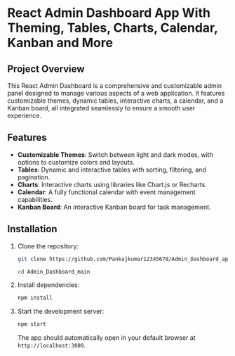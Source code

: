 # React Admin Dashboard App With Theming, Tables, Charts, Calendar, Kanban and More

## Project Overview

This React Admin Dashboard is a comprehensive and customizable admin panel designed to manage various aspects of a web application. It features customizable themes, dynamic tables, interactive charts, a calendar, and a Kanban board, all integrated seamlessly to ensure a smooth user experience.

## Features

- **Customizable Themes**: Switch between light and dark modes, with options to customize colors and layouts.
- **Tables**: Dynamic and interactive tables with sorting, filtering, and pagination.
- **Charts**: Interactive charts using libraries like Chart.js or Recharts.
- **Calendar**: A fully functional calendar with event management capabilities.
- **Kanban Board**: An interactive Kanban board for task management.

## Installation

1. Clone the repository:

   ```bash
   git clone https://github.com/Pankajkumar12345678/Admin_Dashboard_app.git

   cd Admin_Dashboard_main
   ```

2. Install dependencies:

   ```bash
   npm install
   ```

3. Start the development server:

   ```bash
   npm start
   ```

   The app should automatically open in your default browser at `http://localhost:3000`.
